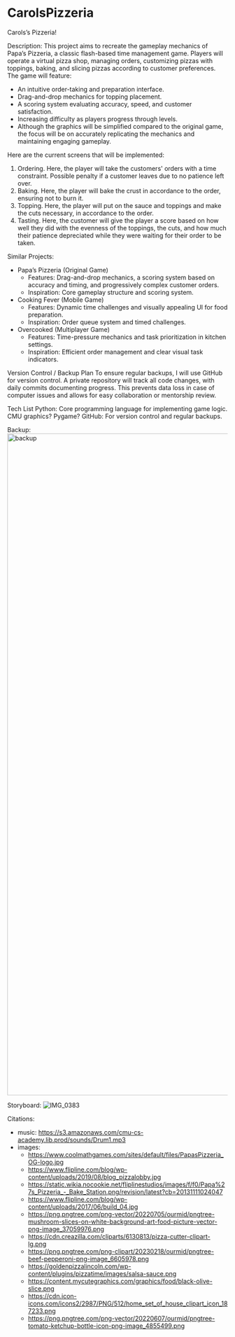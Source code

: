 # CarolsPizzeria
Carols’s Pizzeria!

Description:
This project aims to recreate the gameplay mechanics of Papa’s Pizzeria, a classic flash-based time management game. Players will operate a virtual pizza shop, managing orders, customizing pizzas with toppings, baking, and slicing pizzas according to customer preferences. The game will feature:
- An intuitive order-taking and preparation interface.
- Drag-and-drop mechanics for topping placement.
- A scoring system evaluating accuracy, speed, and customer satisfaction.
- Increasing difficulty as players progress through levels.
- Although the graphics will be simplified compared to the original game, the focus will be on accurately replicating the mechanics and maintaining engaging gameplay.

Here are the current screens that will be implemented:
1. Ordering. Here, the player will take the customers' orders with a time constraint. Possible penalty if a customer leaves due to no patience left over.
2. Baking. Here, the player will bake the crust in accordance to the order, ensuring not to burn it.
3. Topping. Here, the player will put on the sauce and toppings and make the cuts necessary, in accordance to the order.
4. Tasting. Here, the customer will give the player a score based on how well they did with the evenness of the toppings, the cuts, and how much their patience depreciated while they were waiting for their order to be taken.

Similar Projects:
- Papa’s Pizzeria (Original Game)
    - Features: Drag-and-drop mechanics, a scoring system based on accuracy and timing, and progressively complex customer orders.
    - Inspiration: Core gameplay structure and scoring system.
- Cooking Fever (Mobile Game)
    - Features: Dynamic time challenges and visually appealing UI for food preparation.
    - Inspiration: Order queue system and timed challenges.
- Overcooked (Multiplayer Game)
    - Features: Time-pressure mechanics and task prioritization in kitchen settings.
    - Inspiration: Efficient order management and clear visual task indicators.

Version Control / Backup Plan
To ensure regular backups, I will use GitHub for version control. A private repository will track all code changes, with daily commits documenting progress. This prevents data loss in case of computer issues and allows for easy collaboration or mentorship review.

Tech List
Python: Core programming language for implementing game logic.
CMU graphics? Pygame?
GitHub: For version control and regular backups.

Backup:
<img width="1512" alt="backup" src="https://github.com/user-attachments/assets/8eeb4716-e61c-4a25-b722-aecefce46c99">

Storyboard: 
![IMG_0383](https://github.com/user-attachments/assets/bf4c1f9f-6c71-45a7-bcaa-7225c080b4e6)

Citations:
- music: https://s3.amazonaws.com/cmu-cs-academy.lib.prod/sounds/Drum1.mp3
- images:
  - https://www.coolmathgames.com/sites/default/files/PapasPizzeria_OG-logo.jpg
  - https://www.flipline.com/blog/wp-content/uploads/2019/08/blog_pizzalobby.jpg
  - https://static.wikia.nocookie.net/fliplinestudios/images/f/f0/Papa%27s_Pizzeria_-_Bake_Station.png/revision/latest?cb=20131111024047
  - https://www.flipline.com/blog/wp-content/uploads/2017/06/build_04.jpg
  - https://png.pngtree.com/png-vector/20220705/ourmid/pngtree-mushroom-slices-on-white-background-art-food-picture-vector-png-image_37059976.png
  - https://cdn.creazilla.com/cliparts/6130813/pizza-cutter-clipart-lg.png
  - https://png.pngtree.com/png-clipart/20230218/ourmid/pngtree-beef-pepperoni-png-image_6605978.png
  - https://goldenpizzalincoln.com/wp-content/plugins/pizzatime/images/salsa-sauce.png
  - https://content.mycutegraphics.com/graphics/food/black-olive-slice.png
  - https://cdn.icon-icons.com/icons2/2987/PNG/512/home_set_of_house_clipart_icon_187233.png
  - https://png.pngtree.com/png-vector/20220607/ourmid/pngtree-tomato-ketchup-bottle-icon-png-image_4855499.png
